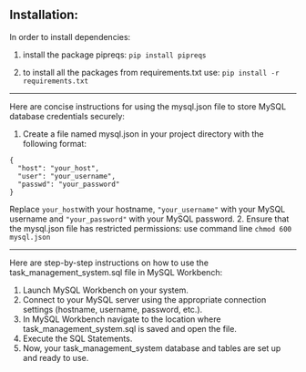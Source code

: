 ## Installation:

In order to install dependencies:

1. install the package pipreqs:
   `pip install pipreqs`

2. to install all the packages from requirements.txt use:
   `pip install -r requirements.txt`

---
Here are concise instructions for using the mysql.json file to store MySQL database credentials securely:
1. Create a file named mysql.json in your project directory with the following format:
```
{
  "host": "your_host",
  "user": "your_username",
  "passwd": "your_password"
}
```
Replace `your_host`with your hostname, `"your_username"` with your MySQL username and `"your_password"` with your MySQL password.
2. Ensure that the mysql.json file has restricted permissions: use command line `chmod 600 mysql.json` 

---
Here are step-by-step instructions on how to use the task_management_system.sql file in MySQL Workbench:
1. Launch MySQL Workbench on your system.
2. Connect to your MySQL server using the appropriate connection settings (hostname, username, password, etc.).
3. In MySQL Workbench navigate to the location where task_management_system.sql is saved and open the file.
4. Execute the SQL Statements.
5. Now, your task_management_system database and tables are set up and ready to use. 